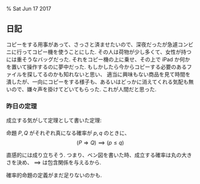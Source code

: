 % Sat Jun 17 2017

## 日記

コピーをする用事があって、さっさと済ませたいので、深夜だったが急遽コンビニに行ってコピー機を使うことにした.
その人は荷物が少し多くて、女性が持つには重そうなバッグだった.
それをコピー機の上に乗せ、その上で iPad か何かを置いて操作するのに夢中だった.
もしかしたら今からコピーする必要のあるファイルを探してるのかも知れないと思い、
適当に興味もない商品を見て時間を潰したが、一向にコピーをする様子も、あるいはどっかに消えてくれる気配も無いので、嫌々声を掛けてどいてもらった.
これが人間だと思った.

### 昨日の定理

成立する気がして定理として書いた定理:

命題 $P,Q$ がそれぞれ真になる確率が $p,q$ のときに、
$$(P \Rightarrow Q) \implies (p \leq q)$$

直感的には成り立ちそう.
つまり、ベン図を書いた時、成立する確率は丸の大きさを決め、
$\implies$ は包含関係を与えるから.

確率的命題の定義がまだ足りないのかも.
